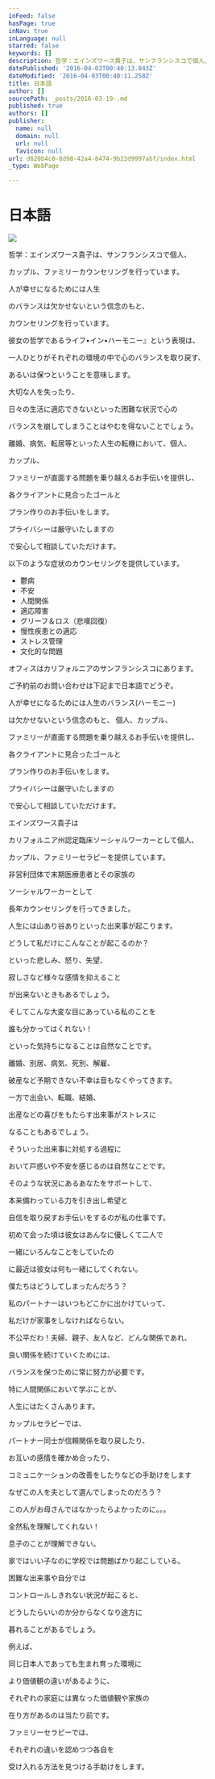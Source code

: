 ```yaml
---
inFeed: false
hasPage: true
inNav: true
inLanguage: null
starred: false
keywords: []
description: 哲学：エインズワース貴子は、サンフランシスコで個人、
datePublished: '2016-04-03T00:40:13.843Z'
dateModified: '2016-04-03T00:40:11.258Z'
title: 日本語
author: []
sourcePath: _posts/2016-03-19-.md
published: true
authors: []
publisher:
  name: null
  domain: null
  url: null
  favicon: null
url: d620b4c0-8d98-42a4-8474-9b22d9997abf/index.html
_type: WebPage

---
```

# 日本語
![](https://the-grid-user-content.s3-us-west-2.amazonaws.com/3e60363f-a4ce-49e2-9b16-fc739509e5eb.jpg)

哲学：エインズワース貴子は、サンフランシスコで個人、

カップル、ファミリーカウンセリングを行っています。

人が幸せになるためには人生

のバランスは欠かせないという信念のもと、

カウンセリングを行っています。

彼女の哲学であるライフ•イン•ハーモニー』という表現は、

一人ひとりがそれぞれの環境の中で心のバランスを取り戻す、

あるいは保つということを意味します。

大切な人を失ったり、

日々の生活に適応できないといった困難な状況で心の

バランスを崩してしまうことはやむを得ないことでしょう。

離婚、病気、転居等といった人生の転機において、個人、

カップル、

ファミリーが直面する問題を乗り越えるお手伝いを提供し、

各クライアントに見合ったゴールと

プラン作りのお手伝いをします。

プライバシーは厳守いたしますの

で安心して相談していただけます。

以下のような症状のカウンセリングを提供しています。

* 鬱病
* 不安
* 人間関係
* 適応障害
* グリーフ＆ロス（悲嘆回復）
* 慢性疾患との適応
* ストレス管理
* 文化的な問題

オフィスはカリフォルニアのサンフランシスコにあります。

ご予約前のお問い合わせは下記まで日本語でどうぞ。

人が幸せになるためには人生のバランス(ハーモニー)

は欠かせないという信念のもと、 個人、カップル、

ファミリーが直面する問題を乗り越えるお手伝いを提供し、

各クライアントに見合ったゴールと

プラン作りのお手伝いをします。

プライバシーは厳守いたしますの

で安心して相談していただけます。

エインズワース貴子は

カリフォルニア州認定臨床ソーシャルワーカーとして個人、

カップル、ファミリーセラピーを提供しています。

非営利団体で末期医療患者とその家族の

ソーシャルワーカーとして

長年カウンセリングを行ってきました。

人生には山あり谷ありといった出来事が起こります。

どうして私だけにこんなことが起こるのか？

といった悲しみ、怒り、失望、

寂しさなど様々な感情を抑えること

が出来ないときもあるでしょう。

そしてこんな大変な目にあっている私のことを

誰も分かってはくれない！

といった気持ちになることは自然なことです。

離婚、別居、病気、死別、解雇、

破産など予期できない不幸は音もなくやってきます。

一方で出会い、転職、結婚、

出産などの喜びをもたらす出来事がストレスに

なることもあるでしょう。

そういった出来事に対処する過程に

おいて戸惑いや不安を感じるのは自然なことです。

そのような状況にあるあなたをサポートして、

本来備わっている力を引き出し希望と

自信を取り戻すお手伝いをするのが私の仕事です。

初めて会った頃は彼女はあんなに優しくて二人で

一緒にいろんなことをしていたの

に最近は彼女は何も一緒にしてくれない。

僕たちはどうしてしまったんだろう？

私のパートナーはいつもどこかに出かけていって、

私だけが家事をしなければならない。

不公平だわ！夫婦、親子、友人など、どんな関係であれ、

良い関係を続けていくためには、

バランスを保つために常に努力が必要です。

特に人間関係において学ぶことが、

人生にはたくさんあります。

カップルセラピーでは、

パートナー同士が信頼関係を取り戻したり、

お互いの感情を確かめ合ったり、

コミュニケーションの改善をしたりなどの手助けをします

なぜこの人を夫として選んでしまったのだろう？

この人がお母さんではなかったらよかったのに。。。

全然私を理解してくれない！

息子のことが理解できない。

家ではいい子なのに学校では問題ばかり起こしている。

困難な出来事や自分では

コントロールしきれない状況が起こると、

どうしたらいいのか分からなくなり途方に

暮れることがあるでしょう。

例えば、

同じ日本人であっても生まれ育った環境に

より価値観の違いがあるように、

それぞれの家庭には異なった価値観や家族の

在り方があるのは当たり前です。

ファミリーセラピーでは、

それぞれの違いを認めつつ各自を

受け入れる方法を見つける手助けをします。